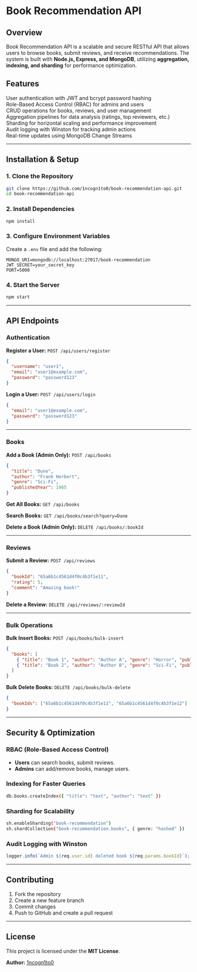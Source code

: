 # **Book Recommendation API**

## **Overview**
Book Recommendation API is a scalable and secure RESTful API that allows users to browse books, submit reviews, and receive recommendations. The system is built with **Node.js, Express, and MongoDB**, utilizing **aggregation, indexing, and sharding** for performance optimization.

## **Features**
User authentication with JWT and bcrypt password hashing  
Role-Based Access Control (RBAC) for admins and users  
CRUD operations for books, reviews, and user management  
Aggregation pipelines for data analysis (ratings, top reviewers, etc.)  
Sharding for horizontal scaling and performance improvement  
Audit logging with Winston for tracking admin actions  
Real-time updates using MongoDB Change Streams  

---

## **Installation & Setup**

### **1. Clone the Repository**
```sh
git clone https://github.com/1ncogn1to0/book-recommendation-api.git
cd book-recommendation-api
```

### **2. Install Dependencies**
```sh
npm install
```

### **3. Configure Environment Variables**
Create a `.env` file and add the following:
```env
MONGO_URI=mongodb://localhost:27017/book-recommendation
JWT_SECRET=your_secret_key
PORT=5000
```

### **4. Start the Server**
```sh
npm start
```

---

## **API Endpoints**

### **Authentication**
**Register a User:** `POST /api/users/register`
```json
{
  "username": "user1",
  "email": "user1@example.com",
  "password": "password123"
}
```

**Login a User:** `POST /api/users/login`
```json
{
  "email": "user1@example.com",
  "password": "password123"
}
```

---

### **Books**
**Add a Book (Admin Only):** `POST /api/books`
```json
{
  "title": "Dune",
  "author": "Frank Herbert",
  "genre": "Sci-Fi",
  "publishedYear": 1965
}
```

**Get All Books:** `GET /api/books`

**Search Books:** `GET /api/books/search?query=Dune`

**Delete a Book (Admin Only):** `DELETE /api/books/:bookId`

---

### **Reviews**
**Submit a Review:** `POST /api/reviews`
```json
{
  "bookId": "65a6b1c4561d4f0c4b3f1e11",
  "rating": 5,
  "comment": "Amazing book!"
}
```

**Delete a Review:** `DELETE /api/reviews/:reviewId`

---

### **Bulk Operations**
**Bulk Insert Books:** `POST /api/books/bulk-insert`
```json
{
  "books": [
    { "title": "Book 1", "author": "Author A", "genre": "Horror", "publishedYear": 2000 },
    { "title": "Book 2", "author": "Author B", "genre": "Sci-Fi", "publishedYear": 2015 }
  ]
}
```

**Bulk Delete Books:** `DELETE /api/books/bulk-delete`
```json
{
  "bookIds": ["65a6b1c4561d4f0c4b3f1e11", "65a6b1c4561d4f0c4b3f1e12"]
}
```

---

## **Security & Optimization**
### **RBAC (Role-Based Access Control)**
- **Users** can search books, submit reviews.
- **Admins** can add/remove books, manage users.

### **Indexing for Faster Queries**
```sh
db.books.createIndex({ "title": "text", "author": "text" })
```

### **Sharding for Scalability**
```sh
sh.enableSharding("book-recommendation")
sh.shardCollection("book-recommendation.books", { genre: "hashed" })
```

### **Audit Logging with Winston**
```javascript
logger.info(`Admin ${req.user.id} deleted book ${req.params.bookId}`);
```

---

## **Contributing**
1. Fork the repository  
2. Create a new feature branch  
3. Commit changes  
4. Push to GitHub and create a pull request  

---

## **License**
This project is licensed under the **MIT License**.

**Author:** [1ncogn1to0](https://github.com/1ncogn1to0)

